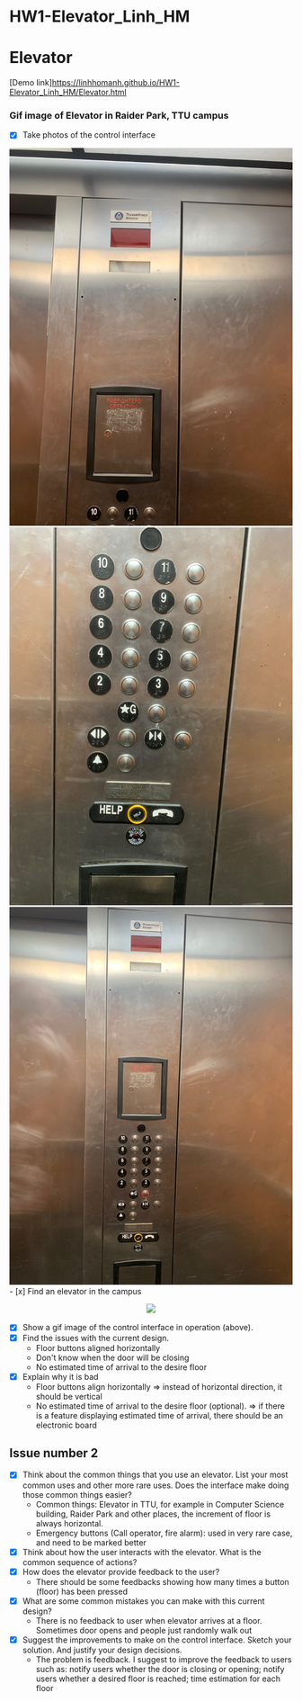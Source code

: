 # HW1-Elevator_Linh_HM

# Elevator
 [Demo link]https://linhhomanh.github.io/HW1-Elevator_Linh_HM/Elevator.html

### Gif image of Elevator in Raider Park, TTU campus

- [x] Take photos of the control interface
<img src = "https://github.com/LinhHoManh/HW1-Elevator_Linh_HM/blob/master/RP1.jpeg">
<img src = "https://github.com/LinhHoManh/HW1-Elevator_Linh_HM/blob/master/RP2.jpeg">
<img src = "https://github.com/LinhHoManh/HW1-Elevator_Linh_HM/blob/master/RP3.jpeg">
- [x] Find an elevator in the campus
<p align="center">
<img src="https://github.com/LinhHoManh/HW1-Elevator_Linh_HM/blob/master/Linh_Raider-Park.gif">
</p>

- [x] Show a gif image of the control interface in operation (above).
- [x] Find the issues with the current design.
    + Floor buttons aligned horizontally
    + Don't know when the door will be closing
    + No estimated time of arrival to the desire floor
- [x] Explain why it is bad
    + Floor buttons align horizontally => instead of horizontal direction, it should be vertical
    + No estimated time of arrival to the desire floor (optional). => if there is a feature displaying estimated time of arrival, there should be an electronic board

## Issue number 2
- [x] Think about the common things that you use an elevator. List your most common uses and other more rare uses. Does the interface make doing those common things easier?
    + Common things: Elevator in TTU, for example in Computer Science building, Raider Park and other places, the increment of floor is always horizontal. 
    + Emergency buttons (Call operator, fire alarm): used in very rare case, and need to be marked better
- [x] Think about how the user interacts with the elevator. What is the common sequence of actions?
- [x] How does the elevator provide feedback to the user?
    + There should be some feedbacks showing how many times a button (floor) has been pressed
- [x] What are some common mistakes you can make with this current design?
    + There is no feedback to user when elevator arrives at a floor. Sometimes door opens and people just randomly walk out
- [x] Suggest the improvements to make on the control interface. Sketch your solution. And justify your design decisions.
    + The problem is feedback. I suggest to improve the feedback to users such as: notify users whether the door is closing or opening; notify users whether a desired floor is reached; time estimation for each floor


